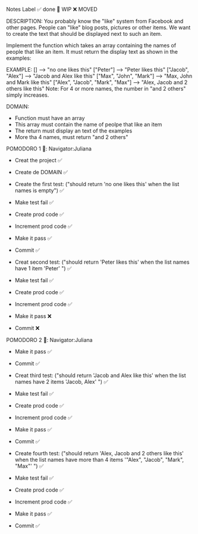 Notes
Label
✅ done 🚧 WIP ❌ MOVED

DESCRIPTION:
You probably know the "like" system from Facebook and other pages. People can "like" blog posts, pictures or other items. We want to create the text that should be displayed next to such an item.

Implement the function which takes an array containing the names of people that like an item. It must return the display text as shown in the examples:

EXAMPLE:
[]                                -->  "no one likes this"
["Peter"]                         -->  "Peter likes this"
["Jacob", "Alex"]                 -->  "Jacob and Alex like this"
["Max", "John", "Mark"]           -->  "Max, John and Mark like this"
["Alex", "Jacob", "Mark", "Max"]  -->  "Alex, Jacob and 2 others like this"
Note: For 4 or more names, the number in "and 2 others" simply increases.

DOMAIN:
- Function must have an array
- This array must contain the name of peolpe that like an item
- The return must display an text of the examples
- More tha 4 names, must return "and 2 others"

POMODORO 1 🍅: Navigator:Juliana
- Creat the project ✅
- Create de DOMAIN ✅

- Create the first test: ("should return 'no one likes this' when the list names is empty") ✅
- Make test fail ✅
- Create prod code ✅
- Increment prod code ✅
- Make it pass ✅
- Commit ✅

- Creat second test: ("should return 'Peter likes this' when the list names have 1 item 'Peter' ") ✅
- Make test fail ✅
- Create prod code ✅
- Increment prod code ✅
- Make it pass ❌
- Commit ❌

POMODORO 2 🍅: Navigator:Juliana
- Make it pass ✅
- Commit ✅

- Creat third test: ("should return 'Jacob and Alex like this' when the list names have 2 items 'Jacob, Alex' ") ✅
- Make test fail ✅
- Create prod code ✅
- Increment prod code ✅
- Make it pass ✅
- Commit ✅

- Create fourth test: ("should return 'Alex, Jacob and 2 others like this' when the list names have more than 4 items '"Alex", "Jacob", "Mark", "Max"' ") ✅
- Make test fail ✅
- Create prod code ✅
- Increment prod code ✅
- Make it pass ✅
- Commit ✅

